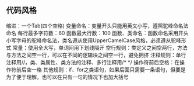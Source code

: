 ## 代码风格

缩进：一个Tab(四个空格)
变量命名：变量开头只能用英文小写，遵照驼峰命名法命名
每行最多字符数：60
函数最大行数：100
函数、类命名：函数命名采用开头小写字母的驼峰命名法，类名遵从使用UpperCamelCase风格，必须遵从驼峰形式
常量：使用全大写，单词间用下划线隔开
空行规则：类定义之间空两行，方法与方法之间空一行，可以在不同的逻辑块之间空一行，避免拥挤
注释规则：单行注释用//，类、类属性、类方法的注释、多行注释用/* */
操作符前后空格：在操作符前后空一格
其他规则：if、for之类语句，如果后面只需要一条语句，但要是为了便于理解，也可以在只有一句的情况下也加大括号
